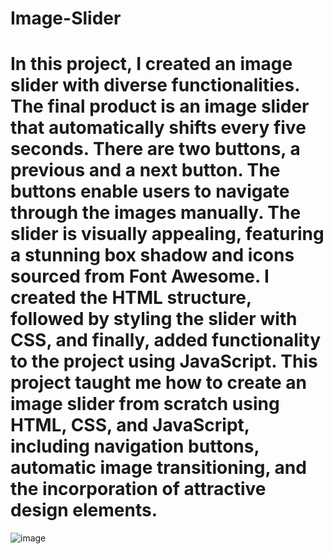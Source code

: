 # Image-Slider
# In this project, I created an image slider with diverse functionalities. The final product is an image slider that automatically shifts every five seconds. There are two buttons, a previous and a next button. The buttons enable users to navigate through the images manually. The slider is visually appealing, featuring a stunning box shadow and icons sourced from Font Awesome. I created the HTML structure, followed by styling the slider with CSS, and finally, added functionality to the project using JavaScript. This project taught me how to create an image slider from scratch using HTML, CSS, and JavaScript, including navigation buttons, automatic image transitioning, and the incorporation of attractive design elements.

![image](https://github.com/user-attachments/assets/1803852a-d565-4ffc-a7a4-cc359f7b0846)
